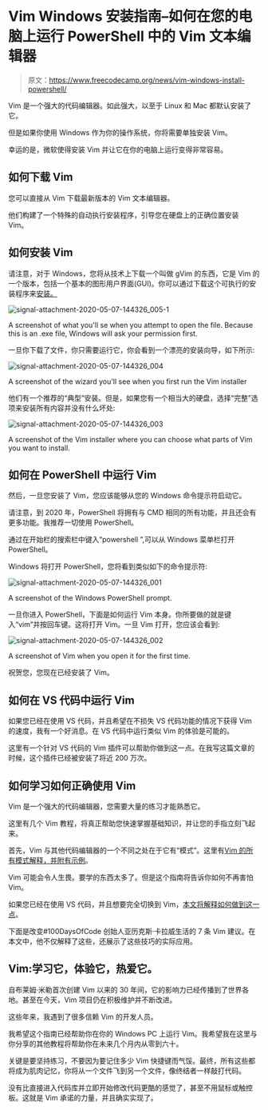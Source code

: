 # Vim Windows 安装指南–如何在您的电脑上运行 PowerShell 中的 Vim 文本编辑器

> 原文：<https://www.freecodecamp.org/news/vim-windows-install-powershell/>

Vim 是一个强大的代码编辑器。如此强大，以至于 Linux 和 Mac 都默认安装了它。

但是如果你使用 Windows 作为你的操作系统，你将需要单独安装 Vim。

幸运的是，微软使得安装 Vim 并让它在你的电脑上运行变得非常容易。

## 如何下载 Vim

您可以直接从 Vim 下载最新版本的 Vim 文本编辑器。

他们构建了一个特殊的自动执行安装程序，引导您在硬盘上的正确位置安装 Vim。

## 如何安装 Vim

请注意，对于 Windows，您将从技术上下载一个叫做 gVim 的东西，它是 Vim 的一个版本，包括一个基本的图形用户界面(GUI)。你可以通过下载这个可执行的安装程序来[安装。](https://ftp.nluug.nl/pub/vim/pc/gvim82.exe)

![signal-attachment-2020-05-07-144326_005-1](img/37d8623b447a5612a80ed5aa482be41e.png)

A screenshot of what you'll se when you attempt to open the file. Because this is an .exe file, Windows will ask your permission first.

一旦你下载了文件，你只需要运行它，你会看到一个漂亮的安装向导，如下所示:

![signal-attachment-2020-05-07-144326_004](img/58bb7c4926513904caded805ea80e1b2.png)

A screenshot of the wizard you'll see when you first run the Vim installer

他们有一个推荐的“典型”安装。但是，如果您有一个相当大的硬盘，选择“完整”选项来安装所有内容并没有什么坏处:

![signal-attachment-2020-05-07-144326_003](img/560791b654b8cde06f44aee602abc370.png)

A screenshot of the Vim installer where you can choose what parts of Vim you want to install.

## 如何在 PowerShell 中运行 Vim

然后，一旦您安装了 Vim，您应该能够从您的 Windows 命令提示符启动它。

请注意，到 2020 年，PowerShell 将拥有与 CMD 相同的所有功能，并且还会有更多功能。我推荐一切使用 PowerShell。

通过在开始栏的搜索栏中键入“powershell ”,可以从 Windows 菜单栏打开 PowerShell。

Windows 将打开 PowerShell，您将看到类似如下的命令提示符:

![signal-attachment-2020-05-07-144326_001](img/6dfef82722a7c426997280a2030dfebc.png)

A screenshot of the Windows PowerShell prompt.

一旦你进入 PowerShell，下面是如何运行 Vim 本身。你所要做的就是键入“vim”并按回车键。这将打开 Vim。一旦 Vim 打开，您应该会看到:

![signal-attachment-2020-05-07-144326_002](img/918dfa8c6d530052761d37b5aab7f5b8.png)

A screenshot of Vim when you open it for the first time.

祝贺您，您现在已经安装了 Vim。

## 如何在 VS 代码中运行 Vim

如果您已经在使用 VS 代码，并且希望在不损失 VS 代码功能的情况下获得 Vim 的速度，我有一个好消息。在 VS 代码中运行类似 Vim 的体验是可能的。

这里有一个针对 VS 代码的 Vim 插件可以帮助你做到这一点。在我写这篇文章的时候，这个插件已经被安装了将近 200 万次。

## 如何学习如何正确使用 Vim

Vim 是一个强大的代码编辑器，您需要大量的练习才能熟悉它。

这里有几个 Vim 教程，将真正帮助您快速掌握基础知识，并让您的手指立刻飞起来。

首先，Vim 与其他代码编辑器的一个不同之处在于它有“模式”。这里有[Vim 的所有模式解释，并附有示例](https://www.freecodecamp.org/news/vim-editor-modes-explained/)。

Vim 可能会令人生畏。要学的东西太多了。但是这个指南将告诉你如何不再害怕 Vim。

如果您已经在使用 VS 代码，并且想要完全切换到 Vim，[本文将解释如何做到这一点](https://www.freecodecamp.org/news/vim-for-people-who-use-visual-studio-code/)。

下面是改变#100DaysOfCode 创始人亚历克斯·卡拉威生活的 7 条 Vim 建议。在本文中，他不仅解释了这些，还展示了这些技巧的实际应用。

## Vim:学习它，体验它，热爱它。

自布莱姆·米勒首次创建 Vim 以来的 30 年间，它的影响力已经传播到了世界各地。甚至在今天，Vim 项目仍在积极维护并不断改进。

这些年来，我遇到了很多信赖 Vim 的开发人员。

我希望这个指南已经帮助你在你的 Windows PC 上运行 Vim。我希望我在这里与你分享的其他教程将帮助你在未来几个月内从零到六十。

关键是要坚持练习，不要因为要记住多少 Vim 快捷键而气馁。最终，所有这些都将成为肌肉记忆，你将从一个文件飞到另一个文件，像终结者一样敲打代码。

没有比直接进入代码库并立即开始修改代码更酷的感觉了，甚至不用鼠标或触控板。这就是 Vim 承诺的力量，并且确实实现了。